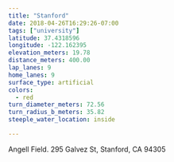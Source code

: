 ```yaml
---
title: "Stanford"
date: 2018-04-26T16:29:26-07:00
tags: ["university"]
latitude: 37.4318596
longitude: -122.162395
elevation_meters: 19.78
distance_meters: 400.00
lap_lanes: 9
home_lanes: 9
surface_type: artificial
colors: 
  - red
turn_diameter_meters: 72.56
turn_radius_b_meters: 35.82
steeple_water_location: inside

---
```

Angell Field. 295 Galvez St, Stanford, CA 94305
<!--more-->
